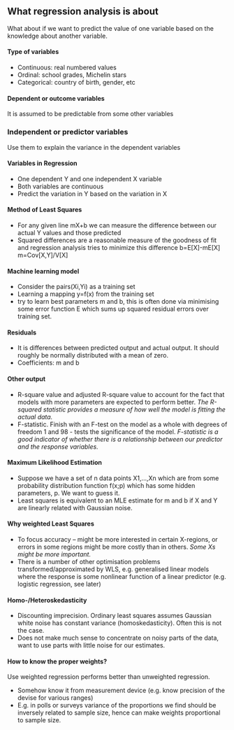 ## What regression analysis is about
What about if we want to predict the value of one variable based on the knowledge about another variable.

#### Type of variables
- Continuous: real numbered values
- Ordinal: school grades, Michelin stars
- Categorical: country of birth, gender, etc

#### Dependent or outcome variables
It is assumed to be predictable from some other variables
### Independent or predictor variables
Use them to explain the variance in the dependent variables

#### Variables in Regression
- One dependent Y and one independent X variable
- Both variables are continuous
- Predict the variation in Y based on the variation in X

#### Method of Least Squares
- For any given line mX+b we can measure the difference between our actual Y values and those predicted
- Squared differences are a reasonable measure of the goodness of fit and regression analysis tries to minimize this difference
b=E[X]-mE[X]    m=Cov[X,Y]/V[X]
#### Machine learning model
- Consider the pairs(Xi,Yi) as a training set
- Learning a mapping y=f(x) from the training set
- try to learn best parameters m and b, this is often done via minimising some error function E which sums up squared residual errors over training set.
#### Residuals
- It is differences between predicted output and actual output. It should roughly be normally distributed with a mean of zero.
- Coefficients: m and b
#### Other output
- R-square value and adjusted R-square value to account for the fact that models with more parameters are expected to perform better.
*The R-squared statistic provides a measure of how well the model is fitting the actual data.*
- F-statistic. Finish with an F-test on the model as a whole with degrees of freedom 1 and 98 - tests the significance of the model.
*F-statistic is a good indicator of whether there is a relationship between our predictor and the response variables.*
#### Maximum Likelihood Estimation
- Suppose we have a set of n data points X1,...,Xn which are from some probability distribution function f(x;p) which has some hidden parameters, p. We want to guess it. 
- Least squares is equivalent to an MLE estimate for m and b if X and Y are linearly related with Gaussian noise.
#### Why weighted Least Squares
- To focus accuracy – might be more interested in certain X-regions, or errors in some regions might be more costly than in others. *Some Xs might be more important.*
- There is a number of other optimisation problems transformed/approximated by WLS, e.g. generalised linear models where the response is some nonlinear function of a linear predictor (e.g. logistic regression, see later)
#### Homo-/Heteroskedasticity
- Discounting imprecision.
Ordinary least squares assumes Gaussian white noise has constant variance (homoskedasticity). Often this is not the case.
- Does not make much sense to concentrate on noisy parts of the data, want to use parts with little noise for our estimates.
#### How to know the proper weights?
Use weighted regression performs better than unweighted regression.
- Somehow know it from measurement device (e.g. know precision of the devise for various ranges)
- E.g. in polls or surveys variance of the proportions we find should be inversely related to sample size, hence can make weights proportional to sample size. 
